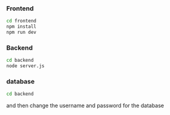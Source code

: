 ### Frontend
```sh
cd frontend
npm install
npm run dev
```

### Backend
```sh
cd backend
node server.js
```

### database

```sh
cd backend 
```
and then change the username and password for the database 
